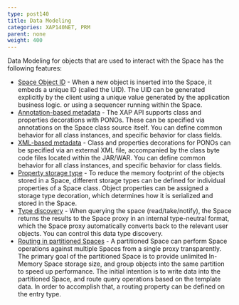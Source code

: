 ```yaml
---
type: post140
title: Data Modeling 
categories: XAP140NET, PRM
parent: none
weight: 400
---
```



Data Modeling for objects that are used to interact with the Space has the following features:

- [Space Object ID](./poco-object-id.html) - When a new object is inserted into the Space, it embeds a unique ID (called the UID). The UID can be generated explicitly by the client using a unique value generated by the application business logic. or using a sequencer running within the Space.
- [Annotation-based metadata](./pono-annotation-overview.html) - The XAP API supports class  and properties decorations with PONOs. These can be specified via annotations on the Space class source itself. You can define common behavior for all class instances, and specific behavior for class fields.
- [XML-based metadata](./pono-xml-metadata-overview.html) - Class and properties  decorations for PONOs can be specified via an external XML file, accompanied by the class byte code files located within the JAR/WAR. You can define common behavior for all class instances, and specific behavior for class fields.
- [Property storage type](./poco-storage-type.html) - To reduce the memory footprint of the objects stored in a Space, different storage types can be defined for individual properties of a Space class. Object properties can be assigned a storage type decoration, which determines how it is serialized and stored in the Space.
- [Type discovery](./poco-type-discovery.html) - When querying the space (read/take/notify), the Space returns the results to the Space proxy in an internal type-neutral format, which the Space proxy automatically converts back to the relevant user objects. You can control this data type discovery.
- [Routing in partitioned Spaces](./routing-in-partitioned-spaces.html) - A partitioned Space can perform Space operations against multiple Spaces from a single proxy transparently. The primary goal of the partitioned Space is to provide unlimited In-Memory Space storage size, and group objects into the same partition to speed up performance. The initial intention is to write data into the partitioned Space, and route query operations based on the template data. In order to accomplish that, a routing property can be defined on the entry type.

